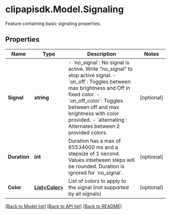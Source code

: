 # clipapisdk.Model.Signaling
Feature containing basic signaling properties.

## Properties

Name | Type | Description | Notes
------------ | ------------- | ------------- | -------------
**Signal** | **string** | - &#x60;no_signal&#x60;: No signal is active. Write “no_signal” to stop active signal. - &#x60;on_off&#x60;: Toggles between max brightness and Off in fixed color. - &#x60;on_off_color&#x60;: Toggles between off and max brightness with color provided. - &#x60;alternating&#x60;: Alternates between 2 provided colors.  | [optional] 
**Duration** | **int** | Duration has a max of 65534000 ms and a stepsize of 1 second. Values inbetween steps will be rounded. Duration is ignored for &#x60;no_signal&#x60;.  | [optional] 
**Color** | [**List&lt;Color&gt;**](Color.md) | List of colors to apply to the signal (not supported by all signals) | [optional] 

[[Back to Model list]](../README.md#documentation-for-models) [[Back to API list]](../README.md#documentation-for-api-endpoints) [[Back to README]](../README.md)

